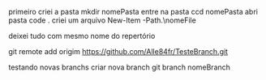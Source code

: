 primeiro criei a pasta mkdir nomePasta
entre na pasta ccd nomePasta
abri pasta code .
criei um arquivo New-Item -Path.\nomeFile

deixei tudo com mesmo nome do repertório

git remote add origim https://github.com/Alle84fr/TesteBranch.git

testando novas branchs
criar nova branch git branch nomeBranch